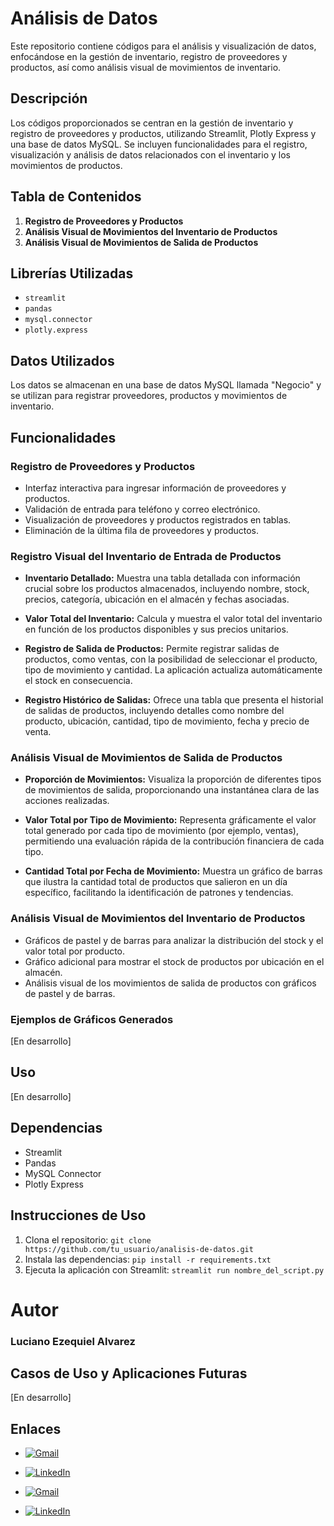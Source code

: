 # Análisis de Datos

Este repositorio contiene códigos para el análisis y visualización de datos, enfocándose en la gestión de inventario, registro de proveedores y productos, así como análisis visual de movimientos de inventario.

## Descripción

Los códigos proporcionados se centran en la gestión de inventario y registro de proveedores y productos, utilizando Streamlit, Plotly Express y una base de datos MySQL. Se incluyen funcionalidades para el registro, visualización y análisis de datos relacionados con el inventario y los movimientos de productos.

## Tabla de Contenidos

1. **Registro de Proveedores y Productos**
2. **Análisis Visual de Movimientos del Inventario de Productos**
3. **Análisis Visual de Movimientos de Salida de Productos**

## Librerías Utilizadas

- `streamlit`
- `pandas`
- `mysql.connector`
- `plotly.express`

## Datos Utilizados

Los datos se almacenan en una base de datos MySQL llamada "Negocio" y se utilizan para registrar proveedores, productos y movimientos de inventario.

## Funcionalidades

### Registro de Proveedores y Productos
- Interfaz interactiva para ingresar información de proveedores y productos.
- Validación de entrada para teléfono y correo electrónico.
- Visualización de proveedores y productos registrados en tablas.
- Eliminación de la última fila de proveedores y productos.

### Registro Visual del Inventario de Entrada de Productos

- **Inventario Detallado:** Muestra una tabla detallada con información crucial sobre los productos almacenados, incluyendo nombre, stock, precios, categoría, ubicación en el almacén y fechas asociadas.

- **Valor Total del Inventario:** Calcula y muestra el valor total del inventario en función de los productos disponibles y sus precios unitarios.

- **Registro de Salida de Productos:** Permite registrar salidas de productos, como ventas, con la posibilidad de seleccionar el producto, tipo de movimiento y cantidad. La aplicación actualiza automáticamente el stock en consecuencia.

- **Registro Histórico de Salidas:** Ofrece una tabla que presenta el historial de salidas de productos, incluyendo detalles como nombre del producto, ubicación, cantidad, tipo de movimiento, fecha y precio de venta.

### Análisis Visual de Movimientos de Salida de Productos

- **Proporción de Movimientos:** Visualiza la proporción de diferentes tipos de movimientos de salida, proporcionando una instantánea clara de las acciones realizadas.

- **Valor Total por Tipo de Movimiento:** Representa gráficamente el valor total generado por cada tipo de movimiento (por ejemplo, ventas), permitiendo una evaluación rápida de la contribución financiera de cada tipo.

- **Cantidad Total por Fecha de Movimiento:** Muestra un gráfico de barras que ilustra la cantidad total de productos que salieron en un día específico, facilitando la identificación de patrones y tendencias.

### Análisis Visual de Movimientos del Inventario de Productos
- Gráficos de pastel y de barras para analizar la distribución del stock y el valor total por producto.
- Gráfico adicional para mostrar el stock de productos por ubicación en el almacén.
- Análisis visual de los movimientos de salida de productos con gráficos de pastel y de barras.

### Ejemplos de Gráficos Generados

[En desarrollo]

## Uso

[En desarrollo]

## Dependencias

- Streamlit
- Pandas
- MySQL Connector
- Plotly Express

## Instrucciones de Uso

1. Clona el repositorio: `git clone https://github.com/tu_usuario/analisis-de-datos.git`
2. Instala las dependencias: `pip install -r requirements.txt`
3. Ejecuta la aplicación con Streamlit: `streamlit run nombre_del_script.py`

# Autor
### Luciano Ezequiel Alvarez

## Casos de Uso y Aplicaciones Futuras

[En desarrollo]

## Enlaces

- [![Gmail](https://img.shields.io/badge/Gmail-D14836?style=for-the-badge&logo=gmail&logoColor=white)](mailto:alvarezlucianoezequiel@gmail.com)
- [![LinkedIn](https://img.shields.io/badge/LinkedIn-0A66C2?style=for-the-badge&logo=linkedin&logoColor=white)](https://www.linkedin.com/in/luciano-alvarez-332843285/)



- [![Gmail](https://img.shields.io/badge/Gmail-D14836?style=for-the-badge&logo=gmail&logoColor=white)](mailto:alvarezlucianoezequiel@gmail.com)
- [![LinkedIn](https://img.shields.io/badge/LinkedIn-0A66C2?style=for-the-badge&logo=linkedin&logoColor=white)](https://www.linkedin.com/in/luciano-alvarez-332843285/)
